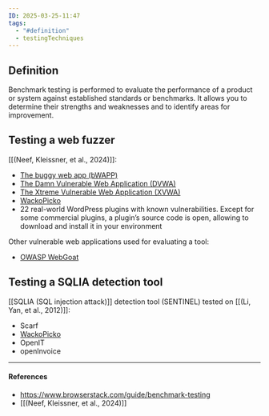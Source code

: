 ```yaml
---
ID: 2025-03-25-11:47
tags:
  - "#definition"
  - testingTechniques
---
```

## Definition

Benchmark testing is performed to evaluate the performance of a product or system against established standards or benchmarks. It allows you to determine their strengths and weaknesses and to identify areas for improvement.

## Testing a web fuzzer

 [[(Neef, Kleissner, et al., 2024)]]:
- [The buggy web app (bWAPP)](http://www.itsecgames.com/)
- [The Damn Vulnerable Web Application (DVWA)](https://github.com/digininja/DVWA)
- [The Xtreme Vulnerable Web Application (XVWA)](https://www.vulnhub.com/entry/xtreme-vulnerable-web-application-xvwa-1,209/)
- [WackoPicko](https://github.com/adamdoupe/WackoPicko)
- 22 real-world WordPress plugins with known vulnerabilities. Except for some commercial plugins, a plugin’s source code is open, allowing to download and install it in your environment

Other vulnerable web applications used for evaluating a tool:
- [ OWASP WebGoat](https://owasp.org/www-project-webgoat/)

## Testing a SQLIA detection tool

[[SQLIA (SQL injection attack)]] detection tool (SENTINEL) tested on [[(Li, Yan, et al., 2012)]]:
- Scarf
- [WackoPicko](https://github.com/adamdoupe/WackoPicko)
- OpenIT
- openInvoice


---
#### References
- https://www.browserstack.com/guide/benchmark-testing
- [[(Neef, Kleissner, et al., 2024)]]